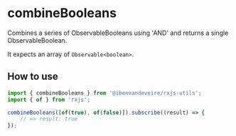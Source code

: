 # combineBooleans

Combines a series of ObservableBooleans using 'AND' and returns a single ObservableBoolean.

It expects an array of `Observable<boolean>`.

## How to use

```typescript
import { combineBooleans } from '@ibenvandeveire/rxjs-utils';
import { of } from 'rxjs';

combineBooleans([of(true), of(false)]).subscribe((result) => {
	// => result: true
});
```
